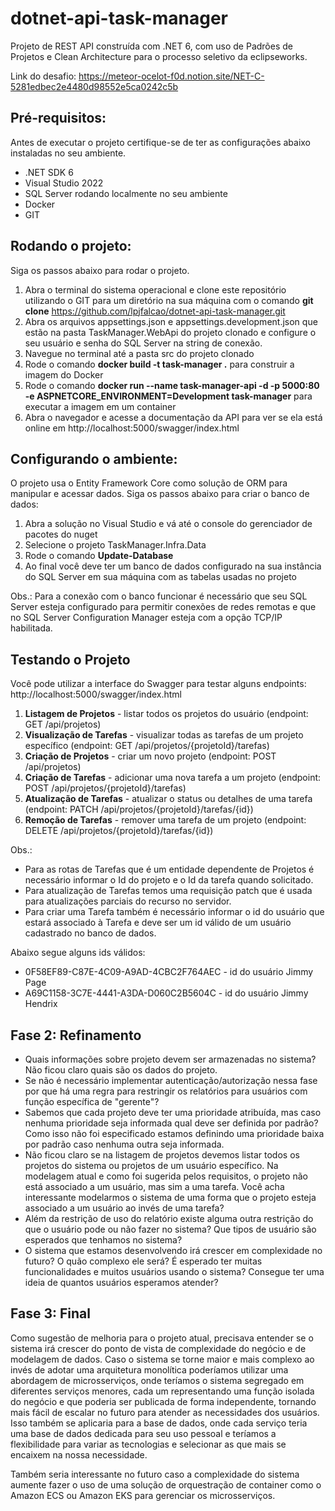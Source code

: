 # dotnet-api-task-manager
Projeto de REST API construída com .NET 6, com uso de Padrões de Projetos e Clean Architecture para o processo seletivo da eclipseworks. 

Link do desafio: https://meteor-ocelot-f0d.notion.site/NET-C-5281edbec2e4480d98552e5ca0242c5b

## Pré-requisitos:

Antes de executar o projeto certifique-se de ter as configurações abaixo instaladas no seu ambiente.

+ .NET SDK 6
+ Visual Studio 2022
+ SQL Server rodando localmente no seu ambiente
+ Docker
+ GIT

## Rodando o projeto:

Siga os passos abaixo para rodar o projeto.

1. Abra o terminal do sistema operacional e clone este repositório utilizando o GIT para um diretório na sua máquina com o comando **git clone** https://github.com/lpjfalcao/dotnet-api-task-manager.git
2. Abra os arquivos appsettings.json e appsettings.development.json que estão na pasta TaskManager.WebApi do projeto clonado e configure o seu usuário e senha do SQL Server na string de conexão.
3. Navegue no terminal até a pasta src do projeto clonado
4. Rode o comando **docker build -t task-manager .** para construir a imagem do Docker
5. Rode o comando **docker run --name task-manager-api -d -p 5000:80 -e ASPNETCORE_ENVIRONMENT=Development task-manager** para executar a imagem em um container 
6. Abra o navegador e acesse a documentação da API para ver se ela está online em http://localhost:5000/swagger/index.html

## Configurando o ambiente:

O projeto usa o Entity Framework Core como solução de ORM para manipular e acessar dados. Siga os passos abaixo para criar o banco de dados:

1. Abra a solução no Visual Studio e vá até o console do gerenciador de pacotes do nuget
2. Selecione o projeto TaskManager.Infra.Data 
3. Rode o comando **Update-Database**
5. Ao final você deve ter um banco de dados configurado na sua instância do SQL Server em sua máquina com as tabelas usadas no projeto

Obs.: Para a conexão com o banco funcionar é necessário que seu SQL Server esteja configurado para permitir conexões de redes remotas e que no SQL Server Configuration Manager esteja com a opção TCP/IP habilitada.

## Testando o Projeto

Você pode utilizar a interface do Swagger para testar alguns endpoints: http://localhost:5000/swagger/index.html

1. **Listagem de Projetos** - listar todos os projetos do usuário (endpoint: GET /api/projetos)
2. **Visualização de Tarefas** - visualizar todas as tarefas de um projeto específico (endpoint: GET /api/projetos/{projetoId}/tarefas)
3. **Criação de Projetos** - criar um novo projeto (endpoint: POST /api/projetos)
4. **Criação de Tarefas** - adicionar uma nova tarefa a um projeto (endpoint: POST /api/projetos/{projetoId}/tarefas)
5. **Atualização de Tarefas** - atualizar o status ou detalhes de uma tarefa (endpoint: PATCH /api/projetos/{projetoId}/tarefas/{id})
6. **Remoção de Tarefas** - remover uma tarefa de um projeto (endpoint: DELETE /api/projetos/{projetoId}/tarefas/{id})

Obs.: 
- Para as rotas de Tarefas que é um entidade dependente de Projetos é necessário informar o Id do projeto e o Id da tarefa quando solicitado.
- Para atualização de Tarefas temos uma requisição patch que é usada para atualizações parciais do recurso no servidor. 
- Para criar uma Tarefa também é necessário informar o id do usuário que estará associado à Tarefa e deve ser um id válido de um usuário cadastrado no banco de dados.

Abaixo segue alguns ids válidos:
- 0F58EF89-C87E-4C09-A9AD-4CBC2F764AEC	- id do usuário Jimmy Page
- A69C1158-3C7E-4441-A3DA-D060C2B5604C	- id do usuário Jimmy Hendrix

## Fase 2: Refinamento

- Quais informações sobre projeto devem ser armazenadas no sistema? Não ficou claro quais são os dados do projeto.
- Se não é necessário implementar autenticação/autorização nessa fase por que há uma regra para restringir os relatórios para usuários com função específica de "gerente"? 
- Sabemos que cada projeto deve ter uma prioridade atribuída, mas caso nenhuma prioridade seja informada qual deve ser definida por padrão? Como isso não foi especificado estamos definindo uma prioridade baixa por padrão caso nenhuma outra seja informada.
- Não ficou claro se na listagem de projetos devemos listar todos os projetos do sistema ou projetos de um usuário específico. Na modelagem atual e como foi sugerida pelos requisitos, o projeto não está associado a um usuário, mas sim a uma tarefa. Você acha interessante modelarmos o sistema de uma forma que o projeto esteja associado a um usuário ao invés de uma tarefa?
- Além da restrição de uso do relatório existe alguma outra restrição do que o usuário pode ou não fazer no sistema? Que tipos de usuário são esperados que tenhamos no sistema?
- O sistema que estamos desenvolvendo irá crescer em complexidade no futuro? O quão complexo ele será? É esperado ter muitas funcionalidades e muitos usuários usando o sistema? Consegue ter uma ideia de quantos usuários esperamos atender?

 ## Fase 3: Final

Como sugestão de melhoria para o projeto atual, precisava entender se o sistema irá crescer do ponto de vista de complexidade do negócio e de modelagem de dados. Caso o sistema se torne maior e mais complexo ao invés de adotar uma arquitetura monolítica poderíamos utilizar uma abordagem de microsserviços, onde teríamos o sistema segregado em diferentes serviços menores, cada um representando uma função isolada do negócio e que poderia ser publicada de forma independente, tornando mais fácil de escalar no futuro para atender as necessidades dos usuários. Isso também se aplicaria para a base de dados, onde cada serviço teria uma base de dados dedicada para seu uso pessoal e teríamos a flexibilidade para variar as tecnologias e selecionar as que mais se encaixem na nossa necessidade. 

Também seria interessante no futuro caso a complexidade do sistema aumente fazer o uso de uma solução de orquestração de container como o Amazon ECS ou Amazon EKS para gerenciar os microsserviços.  
  

